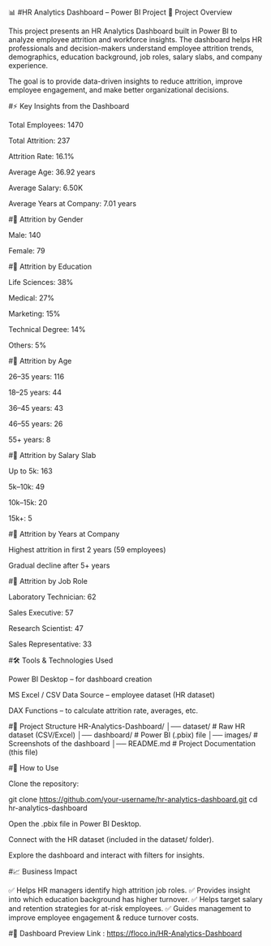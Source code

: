 📊 #HR Analytics Dashboard – Power BI Project
📌 Project Overview

This project presents an HR Analytics Dashboard built in Power BI to analyze employee attrition and workforce insights. The dashboard helps HR professionals and decision-makers understand employee attrition trends, demographics, education background, job roles, salary slabs, and company experience.

The goal is to provide data-driven insights to reduce attrition, improve employee engagement, and make better organizational decisions.

#⚡ Key Insights from the Dashboard

Total Employees: 1470

Total Attrition: 237

Attrition Rate: 16.1%

Average Age: 36.92 years

Average Salary: 6.50K

Average Years at Company: 7.01 years

#🔹 Attrition by Gender

Male: 140

Female: 79

#🔹 Attrition by Education

Life Sciences: 38%

Medical: 27%

Marketing: 15%

Technical Degree: 14%

Others: 5%

#🔹 Attrition by Age

26–35 years: 116

18–25 years: 44

36–45 years: 43

46–55 years: 26

55+ years: 8

#🔹 Attrition by Salary Slab

Up to 5k: 163

5k–10k: 49

10k–15k: 20

15k+: 5

#🔹 Attrition by Years at Company

Highest attrition in first 2 years (59 employees)

Gradual decline after 5+ years

#🔹 Attrition by Job Role

Laboratory Technician: 62

Sales Executive: 57

Research Scientist: 47

Sales Representative: 33

#🛠️ Tools & Technologies Used

Power BI Desktop – for dashboard creation

MS Excel / CSV Data Source – employee dataset (HR dataset)

DAX Functions – to calculate attrition rate, averages, etc.


#📂 Project Structure
HR-Analytics-Dashboard/
│── dataset/                  # Raw HR dataset (CSV/Excel)
│── dashboard/                # Power BI (.pbix) file
│── images/                   # Screenshots of the dashboard
│── README.md                 # Project Documentation (this file)

#🚀 How to Use

Clone the repository:

git clone https://github.com/your-username/hr-analytics-dashboard.git
cd hr-analytics-dashboard


Open the .pbix file in Power BI Desktop.

Connect with the HR dataset (included in the dataset/ folder).

Explore the dashboard and interact with filters for insights.

#📈 Business Impact

✅ Helps HR managers identify high attrition job roles.
✅ Provides insight into which education background has higher turnover.
✅ Helps target salary and retention strategies for at-risk employees.
✅ Guides management to improve employee engagement & reduce turnover costs.

#📸 Dashboard Preview
Link : https://floco.in/HR-Analytics-Dashboard
